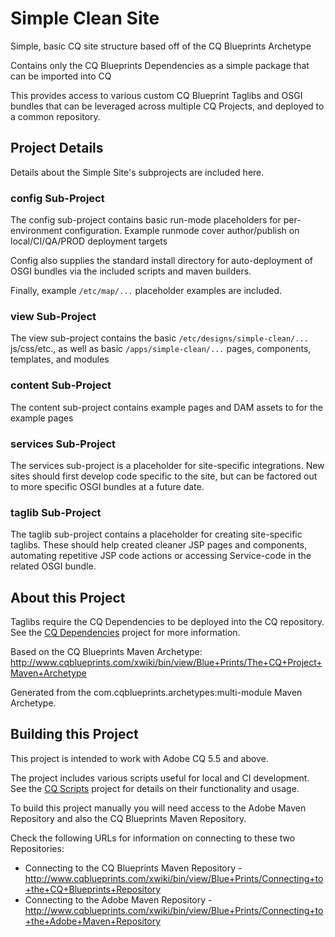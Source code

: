 Simple Clean Site
=================

Simple, basic CQ site structure based off of the CQ Blueprints Archetype

Contains only the CQ Blueprints Dependencies as a simple package that can be imported into CQ

This provides access to various custom CQ Blueprint Taglibs and OSGI bundles that can be leveraged across multiple CQ Projects, and deployed to a common repository.



Project Details
------------------

Details about the Simple Site's subprojects are included here.

### config Sub-Project

The config sub-project contains basic run-mode placeholders for per-environment configuration. Example runmode cover author/publish on local/CI/QA/PROD deployment targets

Config also supplies the standard install directory for auto-deployment of OSGI bundles via the included scripts and maven builders.

Finally, example ```/etc/map/...``` placeholder examples are included.

### view Sub-Project

The view sub-project contains the basic ```/etc/designs/simple-clean/...``` js/css/etc., as well as basic ```/apps/simple-clean/...``` pages, components, templates, and modules

### content Sub-Project

The content sub-project contains example pages and DAM assets to for the example pages

### services Sub-Project

The services sub-project is a placeholder for site-specific integrations. New sites should first develop code specific to the site, but can be factored out to more specific OSGI bundles at a future date.

### taglib Sub-Project

The taglib sub-project contains a placeholder for creating site-specific taglibs. These should help created cleaner JSP pages and components, automating repetitive JSP code actions or accessing Service-code in the related OSGI bundle.



About this Project
------------------

Taglibs require the CQ Dependencies to be deployed into the CQ repository. See the [CQ Dependencies](https://github.com/radmike/cq-dependencies) project for more information.

Based on the CQ Blueprints Maven Archetype:
http://www.cqblueprints.com/xwiki/bin/view/Blue+Prints/The+CQ+Project+Maven+Archetype

Generated from the com.cqblueprints.archetypes:multi-module Maven Archetype.



Building this Project
---------------------

This project is intended to work with Adobe CQ 5.5 and above.

The project includes various scripts useful for local and CI development. See the [CQ Scripts](https://github.com/radmike/cq-scripts) project for details on their functionality and usage.

To build this project manually you will need access to the Adobe Maven Repository and also the CQ Blueprints Maven Repository.

Check the following URLs for information on connecting to these two Repositories:

* Connecting to the CQ Blueprints Maven Repository - http://www.cqblueprints.com/xwiki/bin/view/Blue+Prints/Connecting+to+the+CQ+Blueprints+Repository
* Connecting to the Adobe Maven Repository - http://www.cqblueprints.com/xwiki/bin/view/Blue+Prints/Connecting+to+the+Adobe+Maven+Repository
